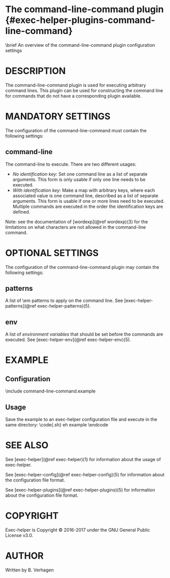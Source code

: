 The command-line-command plugin  {#exec-helper-plugins-command-line-command}
============================
\brief An overview of the command-line-command plugin configuration settings

# DESCRIPTION
The command-line-command plugin is used for executing arbitrary command lines. This plugin can be used for constructing the command line for commands that do not have a corresponding plugin available.

# MANDATORY SETTINGS
The configuration of the command-line-command must contain the following settings:

## command-line
The command-line to execute. There are two different usages:
- _No identification key_: Set one command line as a list of separate arguments. This form is only usable if only one line needs to be executed.
- _With identification key_: Make a map with arbitrary keys, where each associated value is one command line, described as a list of separate arguments. This form is usable if one or more lines need to be executed. Multiple commands are executed in the order the identification keys are defined.
  
Note: see the documentation of [wordexp](@ref wordexp)(3) for the limitations on what characters are not allowed in the command-line command.

# OPTIONAL SETTINGS
The configuration of the command-line-command plugin may contain the following settings:
 
## patterns
A list of \em patterns to apply on the command line. See [exec-helper-patterns](@ref exec-helper-patterns)(5).
 
## env
A list of _environment variables_ that should be set before the commands are executed. See [exec-helper-env](@ref exec-helper-env)(5).

# EXAMPLE
## Configuration
\include command-line-command.example

## Usage
Save the example to an exec-helper configuration file and execute in the same directory:
\code{.sh}
eh example
\endcode

# SEE ALSO
See [exec-helper](@ref exec-helper)(1) for information about the usage of exec-helper.

See [exec-helper-config](@ref exec-helper-config)(5) for information about the configuration file format.

See [exec-helper-plugins](@ref exec-helper-plugins)(5) for information about the configuration file format.

# COPYRIGHT
Exec-helper is Copyright &copy; 2016-2017 under the GNU General Public License v3.0.

# AUTHOR
Written by B. Verhagen
